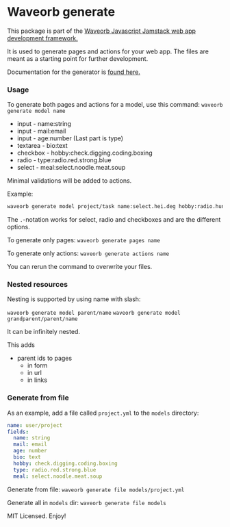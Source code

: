 # Waveorb generate

This package is part of the [Waveorb Javascript Jamstack web app development framework.](https://waveorb.com)

It is used to generate pages and actions for your web app. The files are meant as a starting point for further development.

Documentation for the generator is [found here.](https://waveorb.com/doc/command-line.html#generate)

### Usage

To generate both pages and actions for a model, use this command:
`waveorb generate model name`

* input - name:string
* input - mail:email
* input - age:number (Last part is type)
* textarea - bio:text
* checkbox - hobby:check.digging.coding.boxing
* radio - type:radio.red.strong.blue
* select - meal:select.noodle.meat.soup

Minimal validations will be added to actions.

Example:
```sh
waveorb generate model project/task name:select.hei.deg hobby:radio.hunting.barbecue affiliation:check.the_party.freedom
```

The `.`-notation works for select, radio and checkboxes and are the different options.

To generate only pages: `waveorb generate pages name`

To generate only actions: `waveorb generate actions name`

You can rerun the command to overwrite your files.

### Nested resources

Nesting is supported by using name with slash:

`waveorb generate model parent/name`
`waveorb generate model grandparent/parent/name`

It can be infinitely nested.

This adds
- parent ids to pages
  - in form
  - in url
  - in links

### Generate from file

As an example, add a file called `project.yml` to the `models` directory:
```yml
name: user/project
fields:
  name: string
  mail: email
  age: number
  bio: text
  hobby: check.digging.coding.boxing
  type: radio.red.strong.blue
  meal: select.noodle.meat.soup
```

Generate from file:
`waveorb generate file models/project.yml`

Generate all in `models` dir:
`waveorb generate file models`

MIT Licensed. Enjoy!
